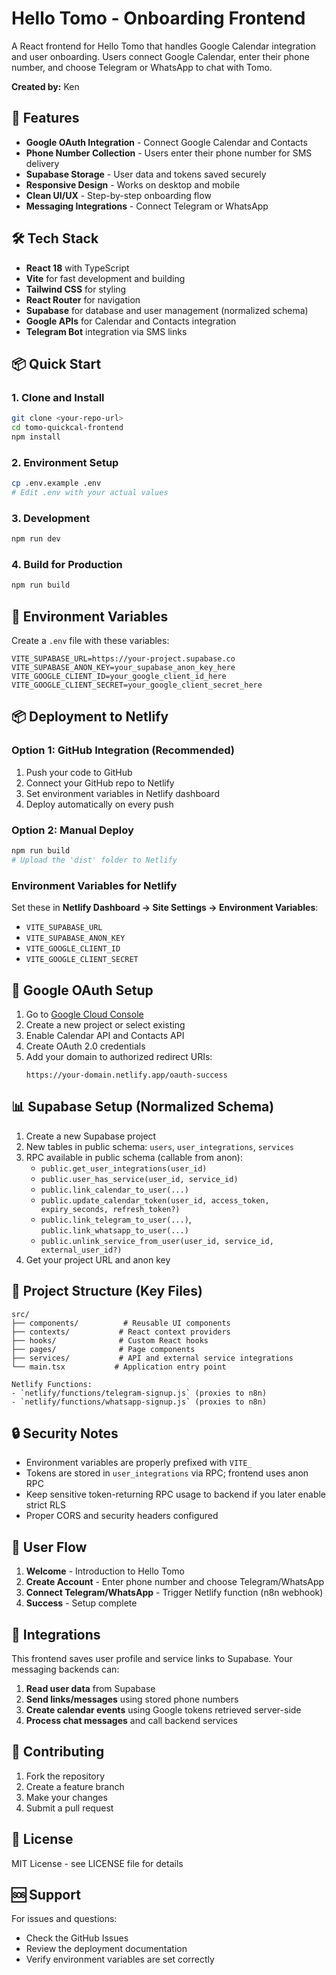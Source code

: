 # Hello Tomo - Onboarding Frontend

A React frontend for Hello Tomo that handles Google Calendar integration and user onboarding. Users connect Google Calendar, enter their phone number, and choose Telegram or WhatsApp to chat with Tomo.

**Created by:** Ken

## 🚀 Features

- **Google OAuth Integration** - Connect Google Calendar and Contacts
- **Phone Number Collection** - Users enter their phone number for SMS delivery
- **Supabase Storage** - User data and tokens saved securely
- **Responsive Design** - Works on desktop and mobile
- **Clean UI/UX** - Step-by-step onboarding flow
- **Messaging Integrations** - Connect Telegram or WhatsApp

## 🛠️ Tech Stack

- **React 18** with TypeScript
- **Vite** for fast development and building
- **Tailwind CSS** for styling
- **React Router** for navigation
- **Supabase** for database and user management (normalized schema)
- **Google APIs** for Calendar and Contacts integration
- **Telegram Bot** integration via SMS links

## 📦 Quick Start

### 1. Clone and Install

```bash
git clone <your-repo-url>
cd tomo-quickcal-frontend
npm install
```

### 2. Environment Setup

```bash
cp .env.example .env
# Edit .env with your actual values
```

### 3. Development

```bash
npm run dev
```

### 4. Build for Production

```bash
npm run build
```

## 🔧 Environment Variables

Create a `.env` file with these variables:

```env
VITE_SUPABASE_URL=https://your-project.supabase.co
VITE_SUPABASE_ANON_KEY=your_supabase_anon_key_here
VITE_GOOGLE_CLIENT_ID=your_google_client_id_here
VITE_GOOGLE_CLIENT_SECRET=your_google_client_secret_here
```

## 📦 Deployment to Netlify

### Option 1: GitHub Integration (Recommended)

1. Push your code to GitHub
2. Connect your GitHub repo to Netlify
3. Set environment variables in Netlify dashboard
4. Deploy automatically on every push

### Option 2: Manual Deploy

```bash
npm run build
# Upload the 'dist' folder to Netlify
```

### Environment Variables for Netlify

Set these in **Netlify Dashboard → Site Settings → Environment Variables**:

- `VITE_SUPABASE_URL`
- `VITE_SUPABASE_ANON_KEY`
- `VITE_GOOGLE_CLIENT_ID`
- `VITE_GOOGLE_CLIENT_SECRET`

## 🔗 Google OAuth Setup

1. Go to [Google Cloud Console](https://console.cloud.google.com/)
2. Create a new project or select existing
3. Enable Calendar API and Contacts API
4. Create OAuth 2.0 credentials
5. Add your domain to authorized redirect URIs:
   ```
   https://your-domain.netlify.app/oauth-success
   ```

## 📊 Supabase Setup (Normalized Schema)

1. Create a new Supabase project
2. New tables in public schema: `users`, `user_integrations`, `services`
3. RPC available in public schema (callable from anon):
   - `public.get_user_integrations(user_id)`
   - `public.user_has_service(user_id, service_id)`
   - `public.link_calendar_to_user(...)`
   - `public.update_calendar_token(user_id, access_token, expiry_seconds, refresh_token?)`
   - `public.link_telegram_to_user(...)`, `public.link_whatsapp_to_user(...)`
   - `public.unlink_service_from_user(user_id, service_id, external_user_id?)`
4. Get your project URL and anon key

## 📁 Project Structure (Key Files)

```
src/
├── components/          # Reusable UI components
├── contexts/           # React context providers
├── hooks/              # Custom React hooks
├── pages/              # Page components
├── services/           # API and external service integrations
└── main.tsx           # Application entry point

Netlify Functions:
- `netlify/functions/telegram-signup.js` (proxies to n8n)
- `netlify/functions/whatsapp-signup.js` (proxies to n8n)
```

## 🔒 Security Notes

- Environment variables are properly prefixed with `VITE_`
- Tokens are stored in `user_integrations` via RPC; frontend uses anon RPC
- Keep sensitive token-returning RPC usage to backend if you later enable strict RLS
- Proper CORS and security headers configured

## 📱 User Flow

1. **Welcome** - Introduction to Hello Tomo
2. **Create Account** - Enter phone number and choose Telegram/WhatsApp
3. **Connect Telegram/WhatsApp** - Trigger Netlify function (n8n webhook)
4. **Success** - Setup complete

## 🔗 Integrations

This frontend saves user profile and service links to Supabase. Your messaging backends can:

1. **Read user data** from Supabase
2. **Send links/messages** using stored phone numbers
3. **Create calendar events** using Google tokens retrieved server-side
4. **Process chat messages** and call backend services

## 🤝 Contributing

1. Fork the repository
2. Create a feature branch
3. Make your changes
4. Submit a pull request

## 📄 License

MIT License - see LICENSE file for details

## 🆘 Support

For issues and questions:
- Check the GitHub Issues
- Review the deployment documentation
- Verify environment variables are set correctly